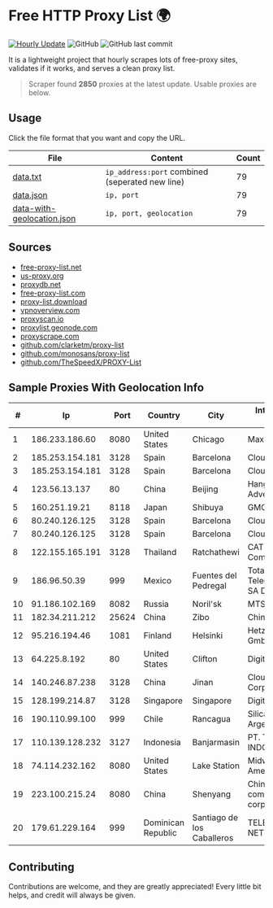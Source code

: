 
# Free HTTP Proxy List 🌍

[![Hourly Update](https://github.com/mertguvencli/http-proxy-list/actions/workflows/main.yml/badge.svg?branch=main)](https://github.com/mertguvencli/http-proxy-list/actions/workflows/main.yml)
![GitHub](https://img.shields.io/github/license/mertguvencli/http-proxy-list)
![GitHub last commit](https://img.shields.io/github/last-commit/mertguvencli/http-proxy-list)

It is a lightweight project that hourly scrapes lots of free-proxy sites, validates if it works, and serves a clean proxy list.


> Scraper found **2850** proxies at the latest update. Usable proxies are below.

## Usage

Click the file format that you want and copy the URL.


|File|Content|Count|
|----|-------|-----|
|[data.txt](https://raw.githubusercontent.com/mertguvencli/http-proxy-list/main/proxy-list/data.txt)|`ip_address:port` combined (seperated new line)|79|
|[data.json](https://raw.githubusercontent.com/mertguvencli/http-proxy-list/main/proxy-list/data.json)|`ip, port`|79|
|[data-with-geolocation.json](https://raw.githubusercontent.com/mertguvencli/http-proxy-list/main/proxy-list/data-with-geolocation.json)|`ip, port, geolocation`|79|

## Sources

* [free-proxy-list.net](https://free-proxy-list.net)
* [us-proxy.org](https://www.us-proxy.org)
* [proxydb.net](http://proxydb.net)
* [free-proxy-list.com](https://free-proxy-list.com/?page=&port=&type%5B%5D=http&type%5B%5D=https&up_time=0&search=Search)
* [proxy-list.download](https://www.proxy-list.download/HTTP)
* [vpnoverview.com](https://vpnoverview.com/privacy/anonymous-browsing/free-proxy-servers)
* [proxyscan.io](https://www.proxyscan.io)
* [proxylist.geonode.com](https://proxylist.geonode.com/api/proxy-list?limit=300&page=1&sort_by=lastChecked&sort_type=desc&protocols=http,https)
* [proxyscrape.com](https://api.proxyscrape.com/v2/?request=displayproxies&protocol=http&timeout=10000&country=all&ssl=all&anonymity=all)
* [github.com/clarketm/proxy-list](https://raw.githubusercontent.com/clarketm/proxy-list/master/proxy-list-raw.txt)
* [github.com/monosans/proxy-list](https://raw.githubusercontent.com/monosans/proxy-list/main/proxies/http.txt)
* [github.com/TheSpeedX/PROXY-List](https://raw.githubusercontent.com/TheSpeedX/PROXY-List/master/http.txt)


## Sample Proxies With Geolocation Info

|#|Ip|Port|Country|City|Internet Service Provider|
|-|--|----|-------|----|-------------------------|
|1|186.233.186.60|8080|United States|Chicago|Maxihost LTDA|
|2|185.253.154.181|3128|Spain|Barcelona|Cloudi Nextgen SL|
|3|185.253.154.181|3128|Spain|Barcelona|Cloudi Nextgen SL|
|4|123.56.13.137|80|China|Beijing|Hangzhou Alibaba Advertising Co|
|5|160.251.19.21|8118|Japan|Shibuya|GMO Internet, Inc|
|6|80.240.126.125|3128|Spain|Barcelona|Cloudi Nextgen SL|
|7|80.240.126.125|3128|Spain|Barcelona|Cloudi Nextgen SL|
|8|122.155.165.191|3128|Thailand|Ratchathewi|CAT Telecom Public Company Limited|
|9|186.96.50.39|999|Mexico|Fuentes del Pedregal|Total Play Telecomunicaciones SA De CV|
|10|91.186.102.169|8082|Russia|Noril'sk|MTS PJSC|
|11|182.34.211.212|25624|China|Zibo|Chinanet|
|12|95.216.194.46|1081|Finland|Helsinki|Hetzner Online GmbH|
|13|64.225.8.192|80|United States|Clifton|DigitalOcean, LLC|
|14|140.246.87.238|3128|China|Jinan|Cloud Computing Corporation|
|15|128.199.214.87|3128|Singapore|Singapore|DigitalOcean, LLC|
|16|190.110.99.100|999|Chile|Rancagua|Silica Networks Argentina S.A.|
|17|110.139.128.232|3127|Indonesia|Banjarmasin|PT. TELKOM INDONESIA|
|18|74.114.232.162|8080|United States|Lake Station|Midwest Telecom of America, Inc|
|19|223.100.215.24|8080|China|Shenyang|China Mobile communications corporation|
|20|179.61.229.164|999|Dominican Republic|Santiago de los Caballeros|TELERY NETWORKS, S.R.L|



## Contributing

Contributions are welcome, and they are greatly appreciated! Every
little bit helps, and credit will always be given.

